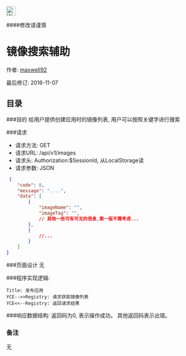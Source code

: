 <img src="http://kubernetes.io/kubernetes/img/warning.png" alt="WARNING" width="25" height="25"> 

####修改请谨慎

镜像搜索辅助
==============

作者: [maxwell92](https://github.com/maxwell92)

最后修订: 2016-11-07

目录
--------------
###目的
给用户提供创建应用时的镜像列表, 用户可以按照关键字进行搜索

###请求

* 请求方法: GET 
* 请求URL: /api/v1/images
* 请求头: Authorization:$SessionId, 从LocalStorage读 
* 请求参数: 
  JSON
```json
 {
    "code": 0,
    "message": "....",
    "data": [
        {
            "imageName": "",
            "imageTag": "",
            // 其他一些可有可无的信息,第一版不需考虑...
        },
        {
            //...
        }
    ]
}
```

###页面设计 
无

###程序实现逻辑:

```Sequence
Title: 发布应用
YCE-->>Registry: 请求获取镜像列表
YCE<<--Registry: 返回请求结果
```

###响应数据结构: 
返回码为0, 表示操作成功。
其他返回码表示出错。

### 备注
无

